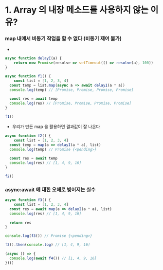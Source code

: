 # 1. Array 의 내장 메소드를 사용하지 않는 이유?
### map 내에서 비동기 작업을 할 수 없다 (비동기 제어 불가)
- 
```typescript
async function delayI(a) {
	return new Promise(resolve => setTimeout(() => resolve(a), 100))
}

async function f1() {
	const list = [1, 2, 3, 4]
  const temp = list.map(async a => await delayI(a * a))
  console.log(temp) // [Promise, Promise, Promise, Promise]
  
  const res = await temp
  console.log(res) // [Promise, Promise, Promise, Promise]
}

f1()
```
- 우리가 만든 map 을 활용하면 결과값이 잘 나온다
```typescript
async function f2() {
	const list = [1, 2, 3, 4]
  const temp = map(a => delayI(a * a), list)
  console.log(temp) // Promise {<pending>}
  
  const res = await temp
  console.log(res) // [1, 4, 9, 16]
}

f2() 
```
### async:await 에 대한 오해로 빚어지는 실수
```typescript
async function f3() {
	const list = [1, 2, 3, 4]
  const res = await map(a => delayI(a * a), list)
  console.log(res) // [1, 4, 9, 16]
  
  return res
}

console.log(f3()) // Promise {<pending>} 

f3().then(console.log) // [1, 4, 9, 16]
  
(async () => {
  console.log(await f4()) // [1, 4, 9, 16]
})()
```